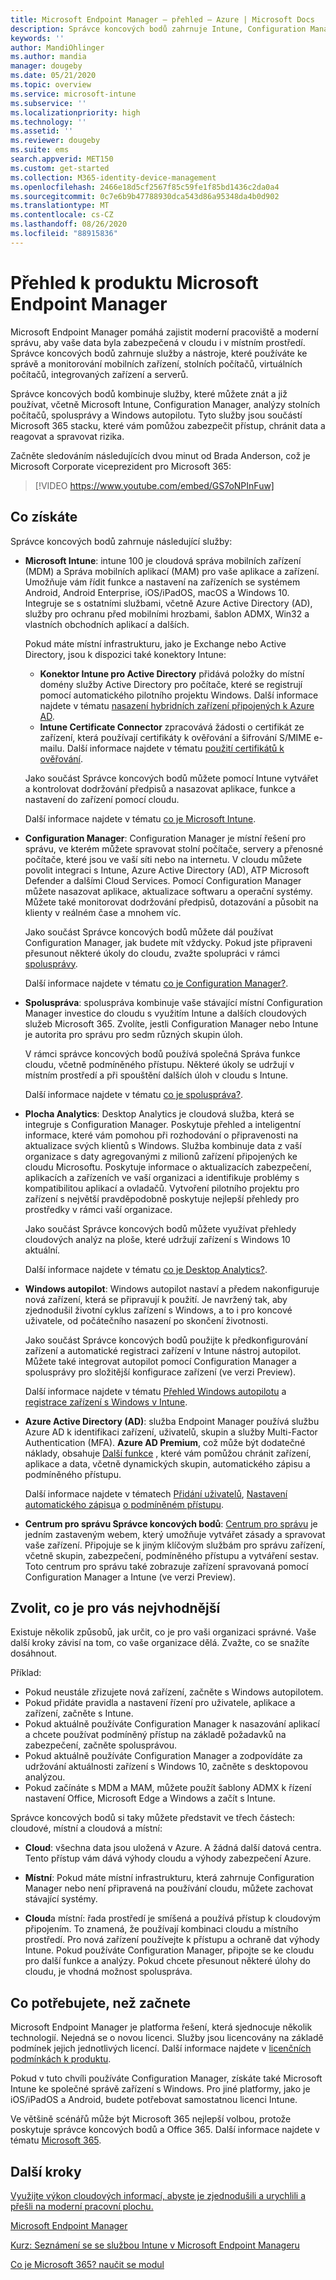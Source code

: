 ```yaml
---
title: Microsoft Endpoint Manager – přehled – Azure | Microsoft Docs
description: Správce koncových bodů zahrnuje Intune, Configuration Manager, spolusprávu, Desktop Analytics, Windows autopilot a centrum pro správu ke správě všech zařízení, včetně místních.
keywords: ''
author: MandiOhlinger
ms.author: mandia
manager: dougeby
ms.date: 05/21/2020
ms.topic: overview
ms.service: microsoft-intune
ms.subservice: ''
ms.localizationpriority: high
ms.technology: ''
ms.assetid: ''
ms.reviewer: dougeby
ms.suite: ems
search.appverid: MET150
ms.custom: get-started
ms.collection: M365-identity-device-management
ms.openlocfilehash: 2466e18d5cf2567f85c59fe1f85bd1436c2da0a4
ms.sourcegitcommit: 0c7e6b9b47788930dca543d86a95348da4b0d902
ms.translationtype: MT
ms.contentlocale: cs-CZ
ms.lasthandoff: 08/26/2020
ms.locfileid: "88915836"
---
```

# <a name="microsoft-endpoint-manager-overview"></a>Přehled k produktu Microsoft Endpoint Manager

Microsoft Endpoint Manager pomáhá zajistit moderní pracoviště a moderní správu, aby vaše data byla zabezpečená v cloudu i v místním prostředí. Správce koncových bodů zahrnuje služby a nástroje, které používáte ke správě a monitorování mobilních zařízení, stolních počítačů, virtuálních počítačů, integrovaných zařízení a serverů.

Správce koncových bodů kombinuje služby, které můžete znát a již používat, včetně Microsoft Intune, Configuration Manager, analýzy stolních počítačů, spolusprávy a Windows autopilotu. Tyto služby jsou součástí Microsoft 365 stacku, které vám pomůžou zabezpečit přístup, chránit data a reagovat a spravovat rizika.

Začněte sledováním následujících dvou minut od Brada Anderson, což je Microsoft Corporate viceprezident pro Microsoft 365:

> [!VIDEO https://www.youtube.com/embed/GS7oNPInFuw]

## <a name="what-you-get"></a>Co získáte

Správce koncových bodů zahrnuje následující služby:

- **Microsoft Intune**: intune 100 je cloudová správa mobilních zařízení (MDM) a Správa mobilních aplikací (MAM) pro vaše aplikace a zařízení. Umožňuje vám řídit funkce a nastavení na zařízeních se systémem Android, Android Enterprise, iOS/iPadOS, macOS a Windows 10. Integruje se s ostatními službami, včetně Azure Active Directory (AD), služby pro ochranu před mobilními hrozbami, šablon ADMX, Win32 a vlastních obchodních aplikací a dalších.

  Pokud máte místní infrastrukturu, jako je Exchange nebo Active Directory, jsou k dispozici také konektory Intune:

  - **Konektor Intune pro Active Directory** přidává položky do místní domény služby Active Directory pro počítače, které se registrují pomocí automatického pilotního projektu Windows. Další informace najdete v tématu [nasazení hybridních zařízení připojených k Azure AD](./autopilot/windows-autopilot-hybrid.md).
  - **Intune Certificate Connector** zpracovává žádosti o certifikát ze zařízení, která používají certifikáty k ověřování a šifrování S/MIME e-mailu. Další informace najdete v tématu [použití certifikátů k ověřování](./intune/protect/certificates-configure.md).

  Jako součást Správce koncových bodů můžete pomocí Intune vytvářet a kontrolovat dodržování předpisů a nasazovat aplikace, funkce a nastavení do zařízení pomocí cloudu.

  Další informace najdete v tématu [co je Microsoft Intune](/intune/fundamentals/what-is-intune).

- **Configuration Manager**: Configuration Manager je místní řešení pro správu, ve kterém můžete spravovat stolní počítače, servery a přenosné počítače, které jsou ve vaší síti nebo na internetu. V cloudu můžete povolit integraci s Intune, Azure Active Directory (AD), ATP Microsoft Defender a dalšími Cloud Services. Pomocí Configuration Manager můžete nasazovat aplikace, aktualizace softwaru a operační systémy. Můžete také monitorovat dodržování předpisů, dotazování a působit na klienty v reálném čase a mnohem víc.

  Jako součást Správce koncových bodů můžete dál používat Configuration Manager, jak budete mít vždycky. Pokud jste připraveni přesunout některé úkoly do cloudu, zvažte spolupráci v rámci [spolusprávy](/configmgr/comanage/).

  Další informace najdete v tématu [co je Configuration Manager?](/configmgr/core/understand/introduction).

- **Spoluspráva**: spoluspráva kombinuje vaše stávající místní Configuration Manager investice do cloudu s využitím Intune a dalších cloudových služeb Microsoft 365. Zvolíte, jestli Configuration Manager nebo Intune je autorita pro správu pro sedm různých skupin úloh.

  V rámci správce koncových bodů používá společná Správa funkce cloudu, včetně podmíněného přístupu. Některé úkoly se udržují v místním prostředí a při spouštění dalších úloh v cloudu s Intune.

  Další informace najdete v tématu [co je spoluspráva?](/configmgr/comanage/overview).

- **Plocha Analytics**: Desktop Analytics je cloudová služba, která se integruje s Configuration Manager. Poskytuje přehled a inteligentní informace, které vám pomohou při rozhodování o připravenosti na aktualizace svých klientů s Windows. Služba kombinuje data z vaší organizace s daty agregovanými z milionů zařízení připojených ke cloudu Microsoftu. Poskytuje informace o aktualizacích zabezpečení, aplikacích a zařízeních ve vaší organizaci a identifikuje problémy s kompatibilitou aplikací a ovladačů. Vytvoření pilotního projektu pro zařízení s největší pravděpodobně poskytuje nejlepší přehledy pro prostředky v rámci vaší organizace.

  Jako součást Správce koncových bodů můžete využívat přehledy cloudových analýz na ploše, které udržují zařízení s Windows 10 aktuální.

  Další informace najdete v tématu [co je Desktop Analytics?](/configmgr/desktop-analytics/overview).

- **Windows autopilot**: Windows autopilot nastaví a předem nakonfiguruje nová zařízení, která se připravují k použití. Je navržený tak, aby zjednodušil životní cyklus zařízení s Windows, a to i pro koncové uživatele, od počátečního nasazení po skončení životnosti.

  Jako součást Správce koncových bodů použijte k předkonfigurování zařízení a automatické registraci zařízení v Intune nástroj autopilot. Můžete také integrovat autopilot pomocí Configuration Manager a spolusprávy pro složitější konfigurace zařízení (ve verzi Preview).

  Další informace najdete v tématu [Přehled Windows autopilotu](/windows/deployment/windows-autopilot/windows-autopilot) a [registrace zařízení s Windows v Intune](./autopilot/enrollment-autopilot.md).

- **Azure Active Directory (AD)**: služba Endpoint Manager používá službu Azure AD k identifikaci zařízení, uživatelů, skupin a služby Multi-Factor Authentication (MFA). **Azure AD Premium**, což může být dodatečné náklady, obsahuje [Další funkce](https://azure.microsoft.com/pricing/details/active-directory/) , které vám pomůžou chránit zařízení, aplikace a data, včetně dynamických skupin, automatického zápisu a podmíněného přístupu.

  Další informace najdete v tématech [Přidání uživatelů](./intune/fundamentals/users-add.md), [Nastavení automatického zápisu](./intune/enrollment/windows-enroll.md)a [o podmíněném přístupu](./intune/protect/conditional-access.md).

- **Centrum pro správu Správce koncových bodů**: [Centrum pro správu](https://go.microsoft.com/fwlink/?linkid=2109431) je jedním zastaveným webem, který umožňuje vytvářet zásady a spravovat vaše zařízení. Připojuje se k jiným klíčovým službám pro správu zařízení, včetně skupin, zabezpečení, podmíněného přístupu a vytváření sestav. Toto centrum pro správu také zobrazuje zařízení spravovaná pomocí Configuration Manager a Intune (ve verzi Preview).

## <a name="choose-whats-right-for-you"></a>Zvolit, co je pro vás nejvhodnější

Existuje několik způsobů, jak určit, co je pro vaši organizaci správné. Vaše další kroky závisí na tom, co vaše organizace dělá. Zvažte, co se snažíte dosáhnout.

Příklad:

- Pokud neustále zřizujete nová zařízení, začněte s Windows autopilotem.
- Pokud přidáte pravidla a nastavení řízení pro uživatele, aplikace a zařízení, začněte s Intune.
- Pokud aktuálně používáte Configuration Manager k nasazování aplikací a chcete používat podmíněný přístup na základě požadavků na zabezpečení, začněte spolusprávou.
- Pokud aktuálně používáte Configuration Manager a zodpovídáte za udržování aktuálnosti zařízení s Windows 10, začněte s desktopovou analýzou.
- Pokud začínáte s MDM a MAM, můžete použít šablony ADMX k řízení nastavení Office, Microsoft Edge a Windows a začít s Intune.

Správce koncových bodů si taky můžete představit ve třech částech: cloudové, místní a cloudová a místní:

- **Cloud**: všechna data jsou uložená v Azure. A žádná další datová centra. Tento přístup vám dává výhody cloudu a výhody zabezpečení Azure.

- **Místní**: Pokud máte místní infrastrukturu, která zahrnuje Configuration Manager nebo není připravená na používání cloudu, můžete zachovat stávající systémy.

- **Cloud**a místní: řada prostředí je smíšená a používá přístup k cloudovým připojením. To znamená, že používají kombinaci cloudu a místního prostředí. Pro nová zařízení používejte k přístupu a ochraně dat výhody Intune. Pokud používáte Configuration Manager, připojte se ke cloudu pro další funkce a analýzy. Pokud chcete přesunout některé úlohy do cloudu, je vhodná možnost spoluspráva.

## <a name="what-you-need-to-get-started"></a>Co potřebujete, než začnete

Microsoft Endpoint Manager je platforma řešení, která sjednocuje několik technologií. Nejedná se o novou licenci. Služby jsou licencovány na základě podmínek jejich jednotlivých licencí. Další informace najdete v [licenčních podmínkách k produktu](https://www.microsoft.com/licensing/product-licensing/products).

Pokud v tuto chvíli používáte Configuration Manager, získáte také Microsoft Intune ke společné správě zařízení s Windows. Pro jiné platformy, jako je iOS/iPadOS a Android, budete potřebovat samostatnou licenci Intune.

Ve většině scénářů může být Microsoft 365 nejlepší volbou, protože poskytuje správce koncových bodů a Office 365. Další informace najdete v tématu [Microsoft 365](https://www.microsoft.com/licensing/product-licensing/microsoft-365-enterprise).

## <a name="next-steps"></a>Další kroky

[Využijte výkon cloudových informací, abyste je zjednodušili a urychlili a přešli na moderní pracovní plochu.](https://www.microsoft.com/microsoft-365/blog/2019/11/04/use-the-power-of-cloud-intelligence-to-simplify-and-accelerate-it-and-the-move-to-a-modern-workplace/)

[Microsoft Endpoint Manager](https://www.microsoft.com/microsoft-365/microsoft-endpoint-manager)

[Kurz: Seznámení se se službou Intune v Microsoft Endpoint Manageru](/intune/fundamentals/tutorial-walkthrough-endpoint-manager)

[Co je Microsoft 365? naučit se modul](/learn/modules/what-is-m365/index)